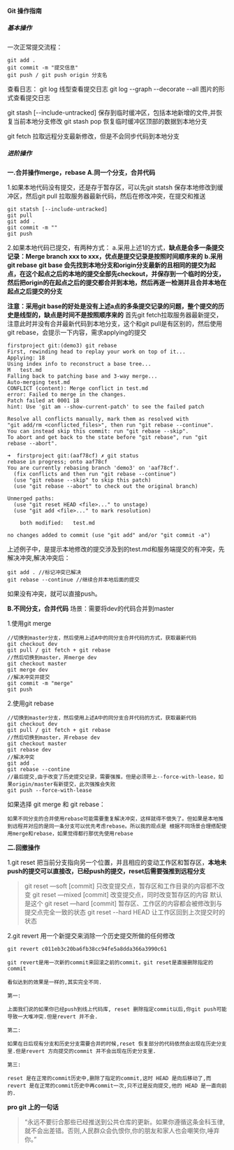 #### Git 操作指南

##### 基本操作

一次正常提交流程：
```
git add .
git commit -m "提交信息"
git push / git push origin 分支名
```
查看日志：
git log 线型查看提交日志
git log --graph --decorate --all  图片的形式查看提交日志

git stash [--include-untracked] 保存到临时缓冲区，包括本地新增的文件,并恢复当前本地分支修改
git stash pop 恢复临时缓冲区顶部的数据到本地分支

git fetch 拉取远程分支最新修改，但是不会同步代码到本地分支

##### 进阶操作

**一.合并操作merge，rebase**
**A.同一个分支，合并代码**

1.如果本地代码没有提交，还是存于暂存区，可以先git statsh 保存本地修改到缓冲区，然后git pull 拉取服务器最新代码，然后在修改冲突，在提交和推送
```
git statsh [--include-untracked]
git pull
git add .
git commit -m ""
git push
```

2.如果本地代码已提交，有两种方式：
a.采用上述1的方式，**缺点是会多一条提交记录：Merge branch xxx to xxx，优点是提交记录是按照时间顺序来的**
**b.采用git rebase**
**git base 会先找到本地分支和origin分支最新的且相同的提交为起点，在这个起点之后的本地的提交全部先checkout，并保存到一个临时的分支，然后把origin的在起点之后的提交都合并到本地，然后再逐一检测并且合并本地在起点之后提交的分支**

**注意：采用git base的好处是没有上述a点的多条提交记录的问题，整个提交的历史是线型的，缺点是时间不是按照顺序来的**
首先git fetch拉取服务器最新提交，注意此时并没有合并最新代码到本地分支，这个和git pull是有区别的，然后使用git rebase，会提示一下内容，需求applying的提交
```
firstproject git:(demo3) git rebase
First, rewinding head to replay your work on top of it...
Applying: 18
Using index info to reconstruct a base tree...
M	test.md
Falling back to patching base and 3-way merge...
Auto-merging test.md
CONFLICT (content): Merge conflict in test.md
error: Failed to merge in the changes.
Patch failed at 0001 18
hint: Use 'git am --show-current-patch' to see the failed patch

Resolve all conflicts manually, mark them as resolved with
"git add/rm <conflicted_files>", then run "git rebase --continue".
You can instead skip this commit: run "git rebase --skip".
To abort and get back to the state before "git rebase", run "git rebase --abort".

➜  firstproject git:(aaf78cf) ✗ git status
rebase in progress; onto aaf78cf
You are currently rebasing branch 'demo3' on 'aaf78cf'.
  (fix conflicts and then run "git rebase --continue")
  (use "git rebase --skip" to skip this patch)
  (use "git rebase --abort" to check out the original branch)

Unmerged paths:
  (use "git reset HEAD <file>..." to unstage)
  (use "git add <file>..." to mark resolution)

	both modified:   test.md

no changes added to commit (use "git add" and/or "git commit -a")
```

上述例子中，是提示本地修改的提交涉及到的test.md和服务端提交的有冲突，先解决冲突,解决冲突后：
```
git add . //标记冲突已解决
git rebase --continue //继续合并本地后面的提交
```
如果没有冲突，就可以直接push。


**B.不同分支，合并代码**
场景：需要将dev的代码合并到master

1.使用git merge 
```
//切换到master分支，然后使用上述A中的同分支合并代码的方式，获取最新代码
git checkout dev
git pull / git fetch + git rebase 
//然后切换到master，并merge dev
git checkout master
git merge dev
//解决冲突并提交
git commit -m "merge"
git push
```

2.使用git rebase
```
//切换到master分支，然后使用上述A中的同分支合并代码的方式，获取最新代码
git checkout dev
git pull / git fetch + git rebase
//然后切换到master，并rebase dev
git checkout master
git rebase dev
//解决冲突
git add .
git rebase --contine
//最后提交,由于改变了历史提交记录，需要强推，但是必须带上--force-with-lease，如果origin/master有新提交，此次强推会失败
git push --force-with-lease

```
如果选择 git merge 和 git rebase：
```
如果不同分支的合并使用rebase可能需要重复解决冲突，这样就得不偿失了。但如果是本地推到远程并对应的是同一条分支可以优先考虑rebase。所以我的观点是 根据不同场景合理搭配使用merge和rebase，如果觉得都行那优先使用rebase
```

**二.回撤操作**

1.git reset 
把当前分支指向另一个位置，并且相应的变动工作区和暂存区，**本地未push的提交可以直接改，已经push的提交，reset后需要强推到远程分支**

>git reset —soft [commit]	只改变提交点，暂存区和工作目录的内容都不改变
>git reset —mixed [commit]	改变提交点，同时改变暂存区的内容 默认是这个
>git reset —hard [commit]	暂存区、工作区的内容都会被修改到与提交点完全一致的状态
>git reset --hard HEAD	让工作区回到上次提交时的状态

2.git revert
用一个新提交来消除一个历史提交所做的任何修改

```
git revert c011eb3c20ba6fb38cc94fe5a8dda366a3990c61
```
```
git revert是用一次新的commit来回滚之前的commit，git reset是直接删除指定的commit

看似达到的效果是一样的,其实完全不同.

第一:

上面我们说的如果你已经push到线上代码库, reset 删除指定commit以后,你git push可能导致一大堆冲突.但是revert 并不会.

第二:

如果在日后现有分支和历史分支需要合并的时候,reset 恢复部分的代码依然会出现在历史分支里.但是revert 方向提交的commit 并不会出现在历史分支里.

第三:

reset 是在正常的commit历史中,删除了指定的commit,这时 HEAD 是向后移动了,而 revert 是在正常的commit历史中再commit一次,只不过是反向提交,他的 HEAD 是一直向前的.

```

**pro git 上的一句话**
>“永远不要衍合那些已经推送到公共仓库的更新。如果你遵循这条金科玉律,就不会出差错。否则,人民群众会仇恨你,你的朋友和家人也会嘲笑你,唾弃你。” 


